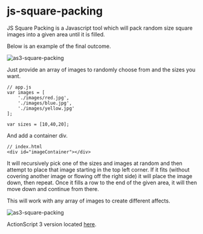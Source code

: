 # js-square-packing

JS Square Packing is a Javascript tool which will pack random size square images into a given area until it is filled.

Below is an example of the final outcome.

![as3-square-packing](https://www.dropbox.com/s/rxtdwvb550famwr/js-square-packing.png?dl=0&raw=1)

Just provide an array of images to randomly choose from and the sizes you want.

    // app.js
    var images = [
        './images/red.jpg',
        './images/blue.jpg',
        './images/yellow.jpg'
    ];
        
    var sizes = [10,40,20];

And add a container div.

    // index.html
    <div id="imageContainer"></div>
    
It will recursively pick one of the sizes and images at random and then attempt to place that image starting in the top left corner. If it fits (without covering another image or flowing off the right side) it will place the image down, then repeat. Once it fills a row to the end of the given area, it will then move down and continue from there.

This will work with any array of images to create different affects.

![as3-square-packing](https://www.dropbox.com/s/rxtdwvb550famwr/js-square-packing-android.png?dl=0&raw=1)

ActionScript 3 version located [here](https://github.com/iamface/as3-square-packing).
